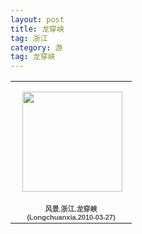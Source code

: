 ```yaml
---
layout: post
title: 龙穿峡
tag: 浙江
category: 游
tag: 龙穿峡
---
```

<table style="width:194px;"><tr><td align="center" style="height:194px;background:url(https://picasaweb.google.com/s/c/transparent_album_background.gif) no-repeat left"><a href="https://picasaweb.google.com/100176428078475760122/Longchuanxia20100327?authuser=0&feat=embedwebsite"><img src="https://lh5.googleusercontent.com/-vCAVwq0sFjQ/TV_xpb7FT1E/AAAAAAAAAOg/L0HCQdR23Is/s160-c/Longchuanxia20100327.jpg" width="160" height="160" style="margin:1px 0 0 4px;"></a></td></tr><tr><td style="text-align:center;font-family:arial,sans-serif;font-size:11px"><a href="https://picasaweb.google.com/100176428078475760122/Longchuanxia20100327?authuser=0&feat=embedwebsite" style="color:#4D4D4D;font-weight:bold;text-decoration:none;">风景.浙江.龙穿峡(Longchuanxia.2010-03-27)</a></td></tr></table>